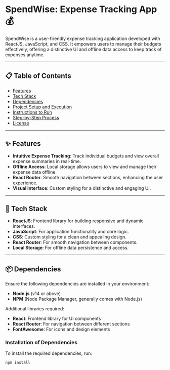 # SpendWise: Expense Tracking App 💰

SpendWise is a user-friendly expense tracking application developed with ReactJS, JavaScript, and CSS. It empowers users to manage their budgets effectively, offering a distinctive UI and offline data access to keep track of expenses anytime.

---

## 📋 Table of Contents
- [Features](#features)
- [Tech Stack](#tech-stack)
- [Dependencies](#dependencies)
- [Project Setup and Execution](#project-setup-and-execution)
- [Instructions to Run](#instructions-to-run)
- [Step-by-Step Process](#step-by-step-process)
- [License](#license)

---

## ✨ Features

- **Intuitive Expense Tracking**: Track individual budgets and view overall expense summaries in real-time.
- **Offline Access**: Local storage allows users to view and manage their expense data offline.
- **React Router**: Smooth navigation between sections, enhancing the user experience.
- **Visual Interface**: Custom styling for a distinctive and engaging UI.

---

## 🚀 Tech Stack

- **ReactJS**: Frontend library for building responsive and dynamic interfaces.
- **JavaScript**: For application functionality and core logic.
- **CSS**: Custom styling for a clean and appealing design.
- **React Router**: For smooth navigation between components.
- **Local Storage**: For offline data persistence and access.

---

## 📦 Dependencies

Ensure the following dependencies are installed in your environment:

- **Node.js** (v14 or above)
- **NPM** (Node Package Manager, generally comes with Node.js)

Additional libraries required:

- **React**: Frontend library for UI components
- **React Router**: For navigation between different sections
- **FontAwesome**: For icons and design elements

### Installation of Dependencies
To install the required dependencies, run:

```bash
npm install
```
